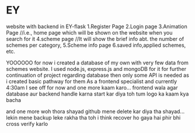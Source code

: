 # EY
website with backend in EY-flask
1.Register Page
2.Login page
3.Animation Page                   //i.e., home page which will be shown on the website when you search for it
4.scheme page                      //It will show the brief info abt. the number of schemes per category, 
5.Scheme info page
6.saved info,applied schemes, etc.

YOOOOOO
for now i created a database of my own with very few data from schemes website.
I used node.js, express.js and mongoDB for it
for further continuation of project regarding database then only some API is needed as i created basic pathway for them
As a frontend specialist and currently 4:30am I see off for now 
and one more
kaam karo... frontend wala agar database aur backend handle karna start kar diya toh tum logo ka kaam kya bacha


and one more
woh thora shayad github mene delete kar diya tha shayad... lekin mene backup leke rakha tha toh i think recover ho gaya hai
phir bhi cross verify karlo 

